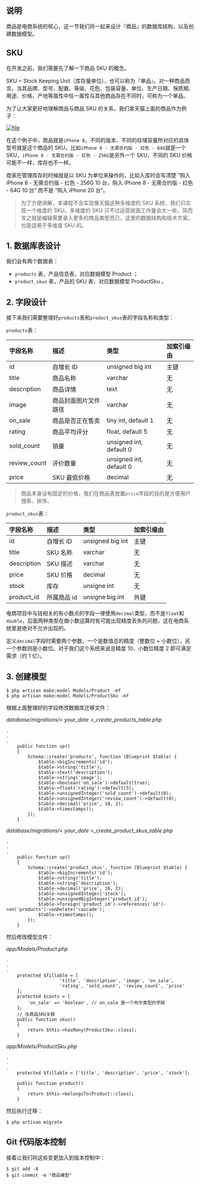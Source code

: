 ## 说明

商品是电商系统的核心，这一节我们将一起来设计『商品』的数据库结构，以及创建数据模型。

## SKU

在开发之前，我们需要先了解一下商品 SKU 的概念。

SKU = Stock Keeping Unit（库存量单位），也可以称为『单品』。对一种商品而言，当其品牌、型号、配置、等级、花色、包装容量、单位、生产日期、保质期、用途、价格、产地等属性中任一属性与其他商品存在不同时，可称为一个单品。

为了让大家更好地理解商品与商品 SKU 的关系，我们拿天猫上面的商品作为例子：

[![](https://iocaffcdn.phphub.org/uploads/images/201805/16/5320/Y1lXSYijHR.png?imageView2/2/w/1240/h/0 "file")](https://iocaffcdn.phphub.org/uploads/images/201805/16/5320/Y1lXSYijHR.png?imageView2/2/w/1240/h/0)

在这个例子中，商品就是`iPhone 8`，不同的版本、不同的存储容量所对应的具体型号就是这个商品的 SKU，比如`iPhone 8 - 无需合约版 - 红色 - 64G`就是一个 SKU，`iPhone 8 - 无需合约版 - 红色 - 256G`是另外一个 SKU，不同的 SKU 价格可能不一样，库存也不一样。

商家在管理库存的时候就是以 SKU 为单位来操作的，比如入库时会写清楚 “购入 iPhone 8 - 无需合约版 - 红色 - 256G 10 台，购入 iPhone 8 - 无需合约版 - 红色 - 64G 10 台” 而不是 “购入 iPhone 20 台”。

> 为了方便讲解，本课程不会实现像天猫这种多维度的 SKU 系统，我们只实现一个维度的 SKU。多维度的 SKU 只不过运营层面工作量会大一些，简而言之就是编辑需要录入更多的商品类型而已，这里的数据结构和技术方案，也是适用于多维度 SKU 的。

## 1. 数据库表设计

我们会有两个数据表：

* `products`
  表，产品信息表，对应数据模型 Product ；
* `product_skus`
  表，产品的 SKU 表，对应数据模型 ProductSku 。

## 2. 字段设计

接下来我们需要整理好`products`表和`product_skus`表的字段名称和类型：

`products`表：

| 字段名称 | 描述 | 类型 | 加索引缘由 |
| :--- | :--- | :--- | :--- |
| id | 自增长 ID | unsigned big int | 主键 |
| title | 商品名称 | varchar | 无 |
| description | 商品详情 | text | 无 |
| image | 商品封面图片文件路径 | varchar | 无 |
| on\_sale | 商品是否正在售卖 | tiny int, default 1 | 无 |
| rating | 商品平均评分 | float, default 5 | 无 |
| sold\_count | 销量 | unsigned int, default 0 | 无 |
| review\_count | 评价数量 | unsigned int, default 0 | 无 |
| price | SKU 最低价格 | decimal | 无 |

> 商品本身没有固定的价格，我们在商品表放置`price`字段的目的是方便用户搜索、排序。

`product_skus`表：

| 字段名称 | 描述 | 类型 | 加索引缘由 |
| :--- | :--- | :--- | :--- |
| id | 自增长 ID | unsigned big int | 主键 |
| title | SKU 名称 | varchar | 无 |
| description | SKU 描述 | varchar | 无 |
| price | SKU 价格 | decimal | 无 |
| stock | 库存 | unsigne int | 无 |
| product\_id | 所属商品 id | unsigne big int | 外键 |

电商项目中与钱相关的有小数点的字段一律使用`decimal`类型，而不是`float`和`double`，后面两种类型在做小数运算时有可能出现精度丢失的问题，这在电商系统里是绝对不允许出现的。

定义`decimal`字段时需要两个参数，一个是数值总的精度（整数位 + 小数位），另一个参数则是小数位。对于我们这个系统来说总精度 10、小数位精度 2 即可满足需求（约 1 亿）。

## 3. 创建模型

```
$ php artisan make:model Models/Product -mf
$ php artisan make:model Models/ProductSku -mf
```

根据上面整理好的字段修改数据库迁移文件：

_database/migrations/&lt; your\_date &gt;\_create\_products\_table.php_

```
.
.
.
    public function up()
    {
        Schema::create('products', function (Blueprint $table) {
            $table->bigIncrements('id');
            $table->string('title');
            $table->text('description');
            $table->string('image');
            $table->boolean('on_sale')->default(true);
            $table->float('rating')->default(5);
            $table->unsignedInteger('sold_count')->default(0);
            $table->unsignedInteger('review_count')->default(0);
            $table->decimal('price', 10, 2);
            $table->timestamps();
        });
    }
```

_database/migrations/&lt; your\_date &gt;\_create\_product\_skus\_table.php_

```
.
.
.
    public function up()
    {
        Schema::create('product_skus', function (Blueprint $table) {
            $table->bigIncrements('id');
            $table->string('title');
            $table->string('description');
            $table->decimal('price', 10, 2);
            $table->unsignedInteger('stock');
            $table->unsignedBigInteger('product_id');
            $table->foreign('product_id')->references('id')->on('products')->onDelete('cascade');
            $table->timestamps();
        });
    }
```

然后修改模型文件：

_app/Models/Product.php_

```
.
.
.
    protected $fillable = [
                    'title', 'description', 'image', 'on_sale', 
                    'rating', 'sold_count', 'review_count', 'price'
    ];
    protected $casts = [
        'on_sale' => 'boolean', // on_sale 是一个布尔类型的字段
    ];
    // 与商品SKU关联
    public function skus()
    {
        return $this->hasMany(ProductSku::class);
    }
```

_app/Models/ProductSku.php_

```
.
.
.
    protected $fillable = ['title', 'description', 'price', 'stock'];

    public function product()
    {
        return $this->belongsTo(Product::class);
    }
```

然后执行迁移：

```
$ php artisan migrate
```

## Git 代码版本控制

接着让我们将这些变更加入到版本控制中：

```
$ git add -A
$ git commit -m "商品模型"
```



